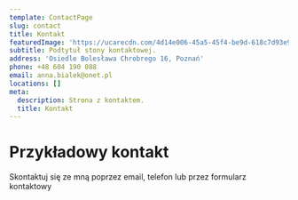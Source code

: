 ```yaml
---
template: ContactPage
slug: contact
title: Kontakt
featuredImage: 'https://ucarecdn.com/4d14e006-45a5-45f4-be9d-618c7d93e9b6/'
subtitle: Podtytuł stony kontaktowej.
address: 'Osiedle Bolesława Chrobrego 16, Poznań'
phone: +48 604 190 088
email: anna.bialek@onet.pl
locations: []
meta:
  description: Strona z kontaktem.
  title: Kontakt
---
```

# Przykładowy kontakt

Skontaktuj się ze mną poprzez email, telefon lub przez formularz kontaktowy
